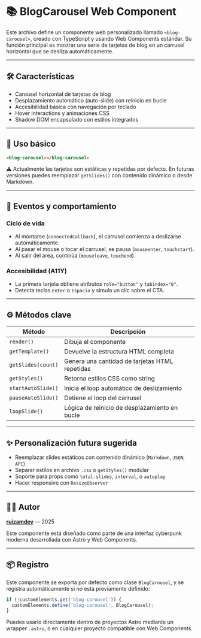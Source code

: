 # 📚 BlogCarousel Web Component

Este archivo define un componente web personalizado llamado `<blog-carousel>`, creado con TypeScript y usando Web Components estándar. Su función principal es mostrar una serie de tarjetas de blog en un carrusel horizontal que se desliza automáticamente.

---

## 🛠️ Características

- Carousel horizontal de tarjetas de blog
- Desplazamiento automático (auto-slide) con reinicio en bucle
- Accesibilidad básica con navegación por teclado
- Hover interactions y animaciones CSS
- Shadow DOM encapsulado con estilos integrados

---

## 🔧 Uso básico

```html
<blog-carousel></blog-carousel>
```

⚠️ Actualmente las tarjetas son estáticas y repetidas por defecto. En futuras versiones puedes reemplazar `getSlides()` con contenido dinámico o desde Markdown.

---

## 🎯 Eventos y comportamiento

### Ciclo de vida

- Al montarse (`connectedCallback`), el carrusel comienza a deslizarse automáticamente.
- Al pasar el mouse o tocar el carrusel, se pausa (`mouseenter`, `touchstart`).
- Al salir del área, continúa (`mouseleave`, `touchend`).

### Accesibilidad (A11Y)

- La primera tarjeta obtiene atributos `role="button"` y `tabindex="0"`.
- Detecta teclas `Enter` o `Espacio` y simula un clic sobre el CTA.

---

## ⚙️ Métodos clave

| Método              | Descripción                                      |
|---------------------|--------------------------------------------------|
| `render()`          | Dibuja el componente                            |
| `getTemplate()`     | Devuelve la estructura HTML completa            |
| `getSlides(count)`  | Genera una cantidad de tarjetas HTML repetidas  |
| `getStyles()`       | Retorna estilos CSS como string                 |
| `startAutoSlide()`  | Inicia el loop automático de deslizamiento      |
| `pauseAutoSlide()`  | Detiene el loop del carrusel                    |
| `loopSlide()`       | Lógica de reinicio de desplazamiento en bucle  |

---

## ✨ Personalización futura sugerida

- Reemplazar slides estáticos con contenido dinámico (`Markdown`, `JSON`, `API`)
- Separar estilos en archivo `.css` o `getStyles()` modular
- Soporte para props como `total-slides`, `interval`, o `autoplay`
- Hacer responsive con `ResizeObserver`

---

## 👨‍💻 Autor

**[ruizamdev](https://github.com/ruizamdev)** — 2025

Este componente está diseñado como parte de una interfaz cyberpunk moderna desarrollada con Astro y Web Components.

---

## 📦 Registro

Este componente se exporta por defecto como clase `BlogCarousel`, y se registra automáticamente si no está previamente definido:

```ts
if (!customElements.get('blog-carousel')) {
  customElements.define('blog-carousel', BlogCarousel);
}
```

Puedes usarlo directamente dentro de proyectos Astro mediante un wrapper `.astro`, o en cualquier proyecto compatible con Web Components.
